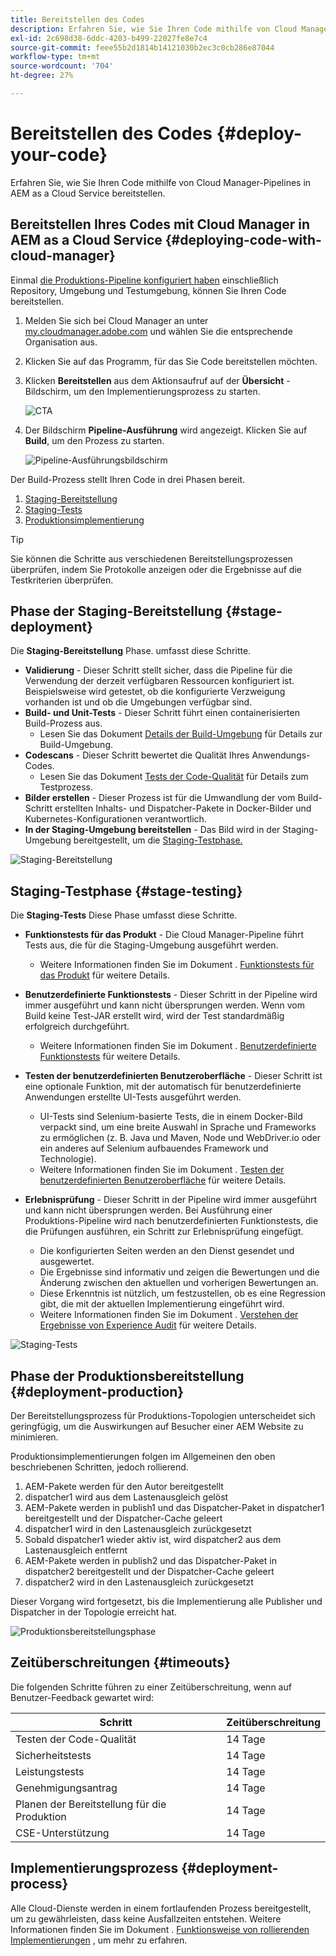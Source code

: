 ```yaml
---
title: Bereitstellen des Codes
description: Erfahren Sie, wie Sie Ihren Code mithilfe von Cloud Manager-Pipelines in AEM as a Cloud Service bereitstellen.
exl-id: 2c698d38-6ddc-4203-b499-22027fe8e7c4
source-git-commit: feee55b2d1814b14121030b2ec3c0cb286e87044
workflow-type: tm+mt
source-wordcount: '704'
ht-degree: 27%

---
```



# Bereitstellen des Codes {#deploy-your-code}

Erfahren Sie, wie Sie Ihren Code mithilfe von Cloud Manager-Pipelines in AEM as a Cloud Service bereitstellen.

## Bereitstellen Ihres Codes mit Cloud Manager in AEM as a Cloud Service {#deploying-code-with-cloud-manager}

Einmal [die Produktions-Pipeline konfiguriert haben](/help/implementing/cloud-manager/configuring-pipelines/configuring-production-pipelines.md) einschließlich Repository, Umgebung und Testumgebung, können Sie Ihren Code bereitstellen.

1. Melden Sie sich bei Cloud Manager an unter [my.cloudmanager.adobe.com](https://my.cloudmanager.adobe.com/) und wählen Sie die entsprechende Organisation aus.

1. Klicken Sie auf das Programm, für das Sie Code bereitstellen möchten.

1. Klicken **Bereitstellen** aus dem Aktionsaufruf auf der **Übersicht** -Bildschirm, um den Implementierungsprozess zu starten.

   ![CTA](assets/deploy-code1.png)

1. Der Bildschirm **Pipeline-Ausführung** wird angezeigt. Klicken Sie auf **Build**, um den Prozess zu starten.

   ![Pipeline-Ausführungsbildschirm](assets/deploy-code2.png)

Der Build-Prozess stellt Ihren Code in drei Phasen bereit.

1. [Staging-Bereitstellung](#stage-deployment)
1. [Staging-Tests](#stage-testing)
1. [Produktionsimplementierung](#production-deployment)

>[!TIP]
>
>Sie können die Schritte aus verschiedenen Bereitstellungsprozessen überprüfen, indem Sie Protokolle anzeigen oder die Ergebnisse auf die Testkriterien überprüfen.

## Phase der Staging-Bereitstellung {#stage-deployment}

Die **Staging-Bereitstellung** Phase. umfasst diese Schritte.

* **Validierung**  - Dieser Schritt stellt sicher, dass die Pipeline für die Verwendung der derzeit verfügbaren Ressourcen konfiguriert ist. Beispielsweise wird getestet, ob die konfigurierte Verzweigung vorhanden ist und ob die Umgebungen verfügbar sind.
* **Build- und Unit-Tests** - Dieser Schritt führt einen containerisierten Build-Prozess aus.
   * Lesen Sie das Dokument [Details der Build-Umgebung](/help/implementing/cloud-manager/getting-access-to-aem-in-cloud/build-environment-details.md) für Details zur Build-Umgebung.
* **Codescans** - Dieser Schritt bewertet die Qualität Ihres Anwendungs-Codes.
   * Lesen Sie das Dokument [Tests der Code-Qualität](/help/implementing/cloud-manager/code-quality-testing.md) für Details zum Testprozess.
* **Bilder erstellen** - Dieser Prozess ist für die Umwandlung der vom Build-Schritt erstellten Inhalts- und Dispatcher-Pakete in Docker-Bilder und Kubernetes-Konfigurationen verantwortlich.
* **In der Staging-Umgebung bereitstellen** - Das Bild wird in der Staging-Umgebung bereitgestellt, um die [Staging-Testphase.](#stage-testing)

![Staging-Bereitstellung](assets/stage-deployment.png)

## Staging-Testphase {#stage-testing}

Die **Staging-Tests** Diese Phase umfasst diese Schritte.

* **Funktionstests für das Produkt** - Die Cloud Manager-Pipeline führt Tests aus, die für die Staging-Umgebung ausgeführt werden.
   * Weitere Informationen finden Sie im Dokument . [Funktionstests für das Produkt](/help/implementing/cloud-manager/functional-testing.md#product-functional-testing) für weitere Details.

* **Benutzerdefinierte Funktionstests** - Dieser Schritt in der Pipeline wird immer ausgeführt und kann nicht übersprungen werden. Wenn vom Build keine Test-JAR erstellt wird, wird der Test standardmäßig erfolgreich durchgeführt.
   * Weitere Informationen finden Sie im Dokument . [Benutzerdefinierte Funktionstests](/help/implementing/cloud-manager/functional-testing.md#custom-functional-testing) für weitere Details.

* **Testen der benutzerdefinierten Benutzeroberfläche** - Dieser Schritt ist eine optionale Funktion, mit der automatisch für benutzerdefinierte Anwendungen erstellte UI-Tests ausgeführt werden.
   * UI-Tests sind Selenium-basierte Tests, die in einem Docker-Bild verpackt sind, um eine breite Auswahl in Sprache und Frameworks zu ermöglichen (z. B. Java und Maven, Node und WebDriver.io oder ein anderes auf Selenium aufbauendes Framework und Technologie).
   * Weitere Informationen finden Sie im Dokument . [Testen der benutzerdefinierten Benutzeroberfläche](/help/implementing/cloud-manager/functional-testing.md#custom-ui-testing) für weitere Details.

* **Erlebnisprüfung** - Dieser Schritt in der Pipeline wird immer ausgeführt und kann nicht übersprungen werden. Bei Ausführung einer Produktions-Pipeline wird nach benutzerdefinierten Funktionstests, die die Prüfungen ausführen, ein Schritt zur Erlebnisprüfung eingefügt.
   * Die konfigurierten Seiten werden an den Dienst gesendet und ausgewertet.
   * Die Ergebnisse sind informativ und zeigen die Bewertungen und die Änderung zwischen den aktuellen und vorherigen Bewertungen an.
   * Diese Erkenntnis ist nützlich, um festzustellen, ob es eine Regression gibt, die mit der aktuellen Implementierung eingeführt wird.
   * Weitere Informationen finden Sie im Dokument . [Verstehen der Ergebnisse von Experience Audit](/help/implementing/cloud-manager/experience-audit-testing.md) für weitere Details.

![Staging-Tests](assets/stage-testing.png)

## Phase der Produktionsbereitstellung {#deployment-production}

Der Bereitstellungsprozess für Produktions-Topologien unterscheidet sich geringfügig, um die Auswirkungen auf Besucher einer AEM Website zu minimieren.

Produktionsimplementierungen folgen im Allgemeinen den oben beschriebenen Schritten, jedoch rollierend.

1. AEM-Pakete werden für den Autor bereitgestellt
1. dispatcher1 wird aus dem Lastenausgleich gelöst
1. AEM-Pakete werden in publish1 und das Dispatcher-Paket in dispatcher1 bereitgestellt und der Dispatcher-Cache geleert
1. dispatcher1 wird in den Lastenausgleich zurückgesetzt
1. Sobald dispatcher1 wieder aktiv ist, wird dispatcher2 aus dem Lastenausgleich entfernt
1. AEM-Pakete werden in publish2 und das Dispatcher-Paket in dispatcher2 bereitgestellt und der Dispatcher-Cache geleert
1. dispatcher2 wird in den Lastenausgleich zurückgesetzt


Dieser Vorgang wird fortgesetzt, bis die Implementierung alle Publisher und Dispatcher in der Topologie erreicht hat.

![Produktionsbereitstellungsphase](assets/production-deployment.png)

## Zeitüberschreitungen {#timeouts}

Die folgenden Schritte führen zu einer Zeitüberschreitung, wenn auf Benutzer-Feedback gewartet wird:

| Schritt | Zeitüberschreitung |
|--- |--- |
| Testen der Code-Qualität | 14 Tage |
| Sicherheitstests | 14 Tage |
| Leistungstests | 14 Tage |
| Genehmigungsantrag | 14 Tage |
| Planen der Bereitstellung für die Produktion | 14 Tage |
| CSE-Unterstützung | 14 Tage |

## Implementierungsprozess {#deployment-process}

Alle Cloud-Dienste werden in einem fortlaufenden Prozess bereitgestellt, um zu gewährleisten, dass keine Ausfallzeiten entstehen. Weitere Informationen finden Sie im Dokument . [Funktionsweise von rollierenden Implementierungen](/help/implementing/deploying/overview.md#how-rolling-deployments-work) , um mehr zu erfahren.